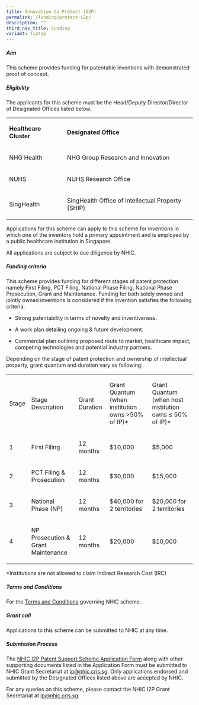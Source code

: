 ```yaml
---
title: Innovation to Protect (I2P)
permalink: /funding/protect-i2p/
description: ""
third_nav_title: Funding
variant: tiptap
---
```

<h5><strong>Aim</strong></h5>
<p>This scheme provides funding for patentable inventions with demonstrated
proof of concept.</p>
<h5><strong>Eligibility</strong></h5>
<p>The applicants for this scheme must be the Head/Deputy Director/Director
of Designated Offices listed below.</p>
<table style="minWidth: 50px">
<colgroup>
<col>
<col>
</colgroup>
<tbody>
<tr>
<td rowspan="1" colspan="1">
<p><strong>Healthcare Cluster</strong>
</p>
</td>
<td rowspan="1" colspan="1">
<p><strong>Designated Office</strong>
</p>
</td>
</tr>
<tr>
<td rowspan="1" colspan="1">
<p>NHG Health</p>
</td>
<td rowspan="1" colspan="1">
<p>NHG Group Research and Innovation</p>
</td>
</tr>
<tr>
<td rowspan="1" colspan="1">
<p>NUHS</p>
</td>
<td rowspan="1" colspan="1">
<p>NUHS Research Office</p>
</td>
</tr>
<tr>
<td rowspan="1" colspan="1">
<p>SingHealth</p>
</td>
<td rowspan="1" colspan="1">
<p>SingHealth Office of Intellectual Property (SHIP)</p>
</td>
</tr>
</tbody>
</table>
<p>Applications for this scheme can apply to this scheme for inventions in
which one of the inventors hold a primary appointment and is employed by
a public healthcare institution in Singapore.</p>
<p>All applications are subject to due diligence by NHIC.</p>
<h5><strong>Funding criteria</strong></h5>
<p>This scheme provides funding for different stages of patent protection
namely First Filing, PCT Filing, National Phase Filing, National Phase
Prosecution, Grant and Maintenance. Funding for both solely owned and jointly
owned inventions is considered if the invention satisfies the following
criteria:</p>
<ul data-tight="true" class="tight">
<li>
<p>Strong patentability in terms of novelty and inventiveness.</p>
</li>
<li>
<p>A work plan detailing ongoing &amp; future development.</p>
</li>
<li>
<p>Commercial plan outlining proposed route to market, healthcare impact,
competing technologies and potential industry partners.</p>
</li>
</ul>
<p>Depending on the stage of patent protection and ownership of intellectual
property, grant quantum and duration vary as following:</p>
<table style="minWidth: 125px">
<colgroup>
<col>
<col>
<col>
<col>
<col>
</colgroup>
<tbody>
<tr>
<td rowspan="1" colspan="1">
<p>Stage</p>
</td>
<td rowspan="1" colspan="1">
<p>Stage Description</p>
</td>
<td rowspan="1" colspan="1">
<p>Grant Duration</p>
</td>
<td rowspan="1" colspan="1">
<p>Grant Quantum (when institution owns &gt;50% of IP)*</p>
</td>
<td rowspan="1" colspan="1">
<p>Grant Quantum (when host institution owns ≤ 50% of IP)*</p>
</td>
</tr>
<tr>
<td rowspan="1" colspan="1">
<p>1</p>
</td>
<td rowspan="1" colspan="1">
<p>First Filing</p>
</td>
<td rowspan="1" colspan="1">
<p>12 months</p>
</td>
<td rowspan="1" colspan="1">
<p>$10,000</p>
</td>
<td rowspan="1" colspan="1">
<p>$5,000</p>
</td>
</tr>
<tr>
<td rowspan="1" colspan="1">
<p>2</p>
</td>
<td rowspan="1" colspan="1">
<p>PCT Filing &amp; Prosecution</p>
</td>
<td rowspan="1" colspan="1">
<p>12 months</p>
</td>
<td rowspan="1" colspan="1">
<p>$30,000</p>
</td>
<td rowspan="1" colspan="1">
<p>$15,000</p>
</td>
</tr>
<tr>
<td rowspan="1" colspan="1">
<p>3</p>
</td>
<td rowspan="1" colspan="1">
<p>National Phase (NP)</p>
</td>
<td rowspan="1" colspan="1">
<p>12 months</p>
</td>
<td rowspan="1" colspan="1">
<p>$40,000 for 2 territories</p>
</td>
<td rowspan="1" colspan="1">
<p>$20,000 for 2 territories</p>
</td>
</tr>
<tr>
<td rowspan="1" colspan="1">
<p>4</p>
</td>
<td rowspan="1" colspan="1">
<p>NP Prosecution &amp; Grant Maintenance</p>
</td>
<td rowspan="1" colspan="1">
<p>12 months</p>
</td>
<td rowspan="1" colspan="1">
<p>$20,000</p>
</td>
<td rowspan="1" colspan="1">
<p>$10,000</p>
</td>
</tr>
</tbody>
</table>
<p>*Institutions are not allowed to claim Indirect Research Cost (IRC)</p>
<h5><strong>Terms and Conditions</strong></h5>
<p>For the&nbsp;<a href="http://www.nmrc.gov.sg/downloads" rel="noopener noreferrer nofollow" target="_blank">Terms and Conditions</a>&nbsp;governing
NHIC scheme.</p>
<h5><strong>Grant call</strong></h5>
<p>Applications to this scheme can be submitted to NHIC at any time.</p>
<h5><strong>Submission Process</strong></h5>
<p>The&nbsp;<a href="https://for.sg/nhic-i2p" rel="noopener noreferrer nofollow" target="_blank">NHIC I2P Patent Support Scheme Application Form</a>&nbsp;along
with other supporting documents listed in the Application Form must be
submitted to NHIC Grant Secretariat at&nbsp;<a href="mailto:ip@nhic.cris.sg" rel="noopener noreferrer nofollow" target="_blank">ip@nhic.cris.sg</a>. Only applications endorsed
and submitted by the Designated Offices listed above are accepted by NHIC.</p>
<p>For any queries on this scheme, please contact the NHIC I2P Grant Secretariat
at&nbsp;<a href="mailto:ip@nhic.cris.sg" rel="noopener noreferrer nofollow" target="_blank">ip@nhic.cris.sg</a>.</p>